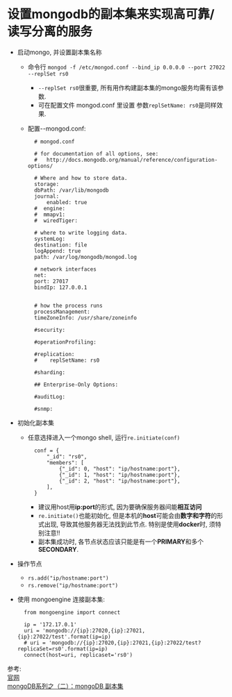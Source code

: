 设置mongodb的副本集来实现高可靠/读写分离的服务  
=

* 启动mongo, 并设置副本集名称  
    * 命令行 `mongod -f /etc/mongod.conf --bind_ip 0.0.0.0 --port 27022 --replSet rs0`  
        * `--replSet rs0`很重要, 所有用作构建副本集的mongo服务均需有该参数.  
        * 可在配置文件 mongod.conf 里设置 参数`replSetName: rs0`是同样效果.  

    * 配置--mongod.conf:

            # mongod.conf

            # for documentation of all options, see:
            #   http://docs.mongodb.org/manual/reference/configuration-options/

            # Where and how to store data.
            storage:
            dbPath: /var/lib/mongodb
            journal:
                enabled: true
            #  engine:
            #  mmapv1:
            #  wiredTiger:

            # where to write logging data.
            systemLog:
            destination: file
            logAppend: true
            path: /var/log/mongodb/mongod.log

            # network interfaces
            net:
            port: 27017
            bindIp: 127.0.0.1


            # how the process runs
            processManagement:
            timeZoneInfo: /usr/share/zoneinfo

            #security:

            #operationProfiling:

            #replication:
            #    replSetName: rs0

            #sharding:

            ## Enterprise-Only Options:

            #auditLog:

            #snmp:


* 初始化副本集  
    * 任意选择进入一个mongo shell, 运行`re.initiate(conf)`  

            conf = {
                "_id": "rs0",
                "members": [
                    {"_id": 0, "host": "ip/hostname:port"},
                    {"_id": 1, "host": "ip/hostname:port"},
                    {"_id": 2, "host": "ip/hostname:port"},
                ],
            }

        * 建议用host用**ip:port**的形式, 因为要确保服务器间能**相互访问**  
        * `re.initiate()`也能初始化, 但是本机的**host**可能会由**数字和字符**的形式出现, 导致其他服务器无法找到此节点. 特别是使用**docker**时, 须特别注意!!  
        * 副本集成功时, 各节点状态应该只能是有一个**PRIMARY**和多个**SECONDARY**.
* 操作节点  
    * `rs.add("ip/hostname:port")`
    * `rs.remove("ip/hostname:port")`  

* 使用 mongoengine 连接副本集:  

        from mongoengine import connect

        ip = '172.17.0.1'
        uri = 'mongodb://{ip}:27020,{ip}:27021,{ip}:27022/test'.format(ip=ip)
        # uri = 'mongodb://{ip}:27020,{ip}:27021,{ip}:27022/test?replicaSet=rs0'.format(ip=ip)
        connect(host=uri, replicaset='rs0')


参考:  
[官网](https://docs.mongodb.com/manual/replication/)  
[mongoDB系列之（二）：mongoDB 副本集](https://www.cnblogs.com/ee900222/p/mongodb_2.html)